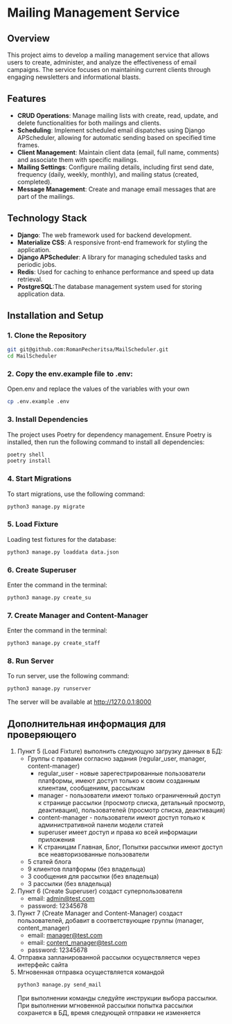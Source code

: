 # Mailing Management Service

## Overview
This project aims to develop a mailing management service that allows users to create, administer, and analyze the effectiveness of email campaigns. The service focuses on maintaining current clients through engaging newsletters and informational blasts.

## Features
- **CRUD Operations**: Manage mailing lists with create, read, update, and delete functionalities for both mailings and clients.
- **Scheduling**: Implement scheduled email dispatches using Django APScheduler, allowing for automatic sending based on specified time frames.
- **Client Management**: Maintain client data (email, full name, comments) and associate them with specific mailings.
- **Mailing Settings**: Configure mailing details, including first send date, frequency (daily, weekly, monthly), and mailing status (created, completed).
- **Message Management**: Create and manage email messages that are part of the mailings.

## Technology Stack
- **Django**: The web framework used for backend development.
- **Materialize CSS**: A responsive front-end framework for styling the application.
- **Django APScheduler**: A library for managing scheduled tasks and periodic jobs.
- **Redis**: Used for caching to enhance performance and speed up data retrieval.
- **PostgreSQL**:The database management system used for storing application data.


## Installation and Setup

### 1. Clone the Repository

```bash
git git@github.com:RomanPecheritsa/MailScheduler.git
cd MailScheduler
```
### 2. Copy the env.example file to .env:

Open.env and replace the values of the variables with your own

```bash
cp .env.example .env
```

### 3. Install Dependencies
The project uses Poetry for dependency management. Ensure Poetry is installed, then run the following command to install all dependencies:
```bash
poetry shell
poetry install
```
### 4. Start Migrations
To start migrations, use the following command:
```bash
python3 manage.py migrate
```

### 5. Load Fixture
Loading test fixtures for the database:
```bash
python3 manage.py loaddata data.json
```

### 6. Create Superuser
Enter the command in the terminal:
```bash
python3 manage.py create_su
```

### 7. Create Manager and Content-Manager
Enter the command in the terminal:
```bash
python3 manage.py create_staff
```


### 8. Run Server
To run server, use the following command:
```bash
python3 manage.py runserver
```
The server will be available at http://127.0.0.1:8000

## Дополнительная информация для проверяющего
1. Пункт 5 (Load Fixture) выполнить следующую загрузку данных в БД:
   * Группы с правами согласно задания (regular_user, manager, content-manager)
     * regular_user - новые зарегестрированные пользователи платформы, имеют доступ только к своим созданным клиентам, сообщениям, рассылкам
     * manager - пользователи имеют только ограниченный доступ к странице рассылки (просмотр списка, детальный просмотр, деактивация), пользователей (просмотр списка, деактивация)
     * content-manager - пользователи имеют доступ только к административной панели модели статей
     * superuser имеет доступ и права ко всей информации приложения
     * К страницам Главная, Блог, Попытки рассылки имеют доступ все неавторизованные пользователи
   * 5 статей блога
   * 9 клиентов платформы (без владельца)
   * 3 сообщения для рассылки (без владельца)
   * 3 рассылки (без владельца)
2. Пункт 6 (Create Superuser) создаст суперпользователя
    * email: admin@test.com
    * password: 12345678
3. Пункт 7 (Create Manager and Content-Manager) создаст пользователей, добавит в соответствующие группы (manager, content_manager)
    * email: manager@test.com
    * email: content_manager@test.com
    * password: 12345678
4. Отправка запланированной рассылки осуществляется через интерфейс сайта
5. Мгновенная отправка осуществляется командой
    ```bash
    python3 manage.py send_mail
    ```
   При выполнении команды следуйте инструкции выбора рассылки. При выполнении мгновенной рассылки попытка рассылки сохранется в БД, время следующей отправки не изменяется


